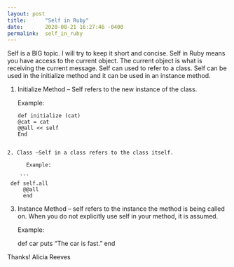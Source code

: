 ```yaml
---
layout: post
title:      "Self in Ruby"
date:       2020-08-21 16:27:46 -0400
permalink:  self_in_ruby
---
```



Self is a BIG topic. I will try to keep it short and concise. Self in Ruby means you have access to the current object. The current object is what is receiving the current message. Self can used to refer to a class. Self can be used in the initialize method and it can be used in an instance method. 

1. Initialize Method – Self refers to the new instance of the class. 
    
    Example:
		
    ```
   def initialize (cat)
    @cat = cat
    @@all << self
    End 
```
		
2. Class –Self in a class refers to the class itself.
    
	  Example:
		
    ```
 def self.all
     @@all
     end
```

3. 	Instance Method –  self refers to the instance the method is being called on. When you do not explicitly  use self in          your method, it is assumed. 
     
	   Example:
		 
     def car
     puts “The car is fast.”
     end

Thanks!
Alicia Reeves
